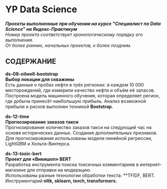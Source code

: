# YP Data Science
***Проекты выполненные при обучении на курсе "Специалист по Data Science" на Яндекс-Практикум***\
*Номер проекта соответствует хронологическому порядку его выполнения.\
От более ранних, начальных проектов, к более поздним.*

## СОДЕРЖАНИЕ

**ds-08-oilwell-bootstrap**\
**Выбор локации для скважины**\
Есть данные о пробах нефти в трёх регионах: в каждом 10 000 месторождений, где измерили качество нефти и объём её запасов. Построена модель машинного обучения, которая определяет регион, где добыча принесёт наибольшую прибыль. Анализ возможной прибыли и рисков выполнен техникой **Bootstrap**.

**ds-12-time**\
**Прогнозирование заказов такси**\
Прогнозирование количество заказов такси на следующий час на основе исторических данных. Создание дополнительных признаков. Для прогнозирования использованы модели линейной регрессии, LightGBM и Хольта-Винтерса.


**ds-13-toxic-bert**\
**Проект для «Викишоп» BERT**\
Разработка инструмента поиска токсичных комментариев в интернет-магазине для отправки на модерацию.\
Использованы разные технологии обработки текста: **TFIDF, BERT. Инструментарий **nltk, sklearn, torch, transformers.**
